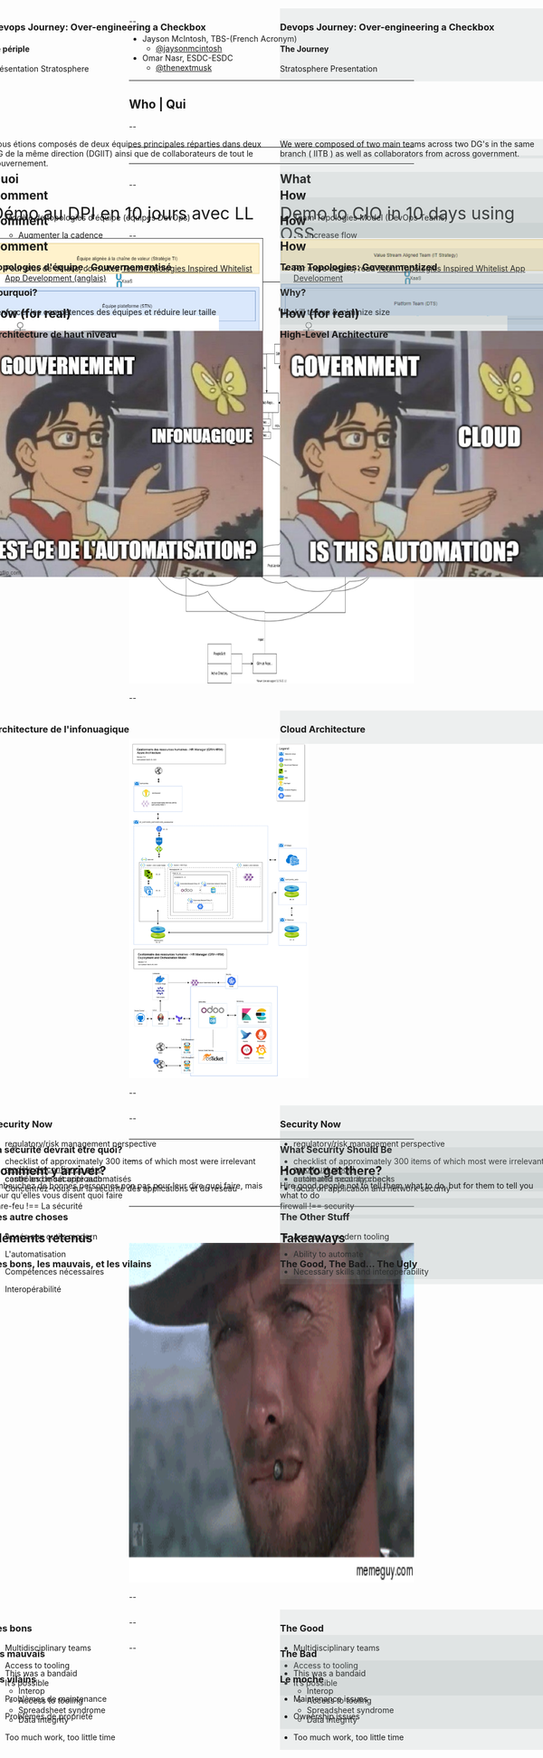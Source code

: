 <div class="container">

  <div class="left-half">

### Devops Journey: Over-engineering a Checkbox

#### Le périple

Présentation Stratosphere

  </div>

  <div class="right-half">

### Devops Journey: Over-engineering a Checkbox

#### The Journey

Stratosphere Presentation

  </div>

</div>

--

- Jayson McIntosh, TBS-(French Acronym)
  - [@jaysonmcintosh](https://twitter.com/jaysonmcintosh)
- Omar Nasr, ESDC-ESDC
  - [@thenextmusk](https://twitter.com/thenextmusk)

---

## Who | Qui

--

<div class="container">

  <div class="left-half">
    Nous étions composés de deux équipes principales réparties dans deux DG de la même direction (DGIIT) ainsi que de collaborateurs de tout le gouvernement.
  </div>

  <div class="right-half">
    We were composed of two main teams across two DG's in the same branch ( IITB ) as well as collaborators from across government.
  </div>
</div>


---

<div class="container long-text">

  <div class="left-half">

## Quoi

Démo au DPI en 10 jours avec LL

Première application dans le nuage PB

- Dans le nuage PB dans les minutes suivant sa disponibilité
- Les utilisateurs testent en production en l'espace de 2 heures

  </div>

  <div class="right-half">

## What

Demo to CIO in 10 days using OSS

First app on PB Cloud

- On PB Cloud within minutes of being available
- Users testing on production within 2 hours

  </div>

</div>

---

<div class="container">

  <div class="left-half">

## Comment

- Modèle de topologies d'équipe (équipes DevOps)

  - Augmenter la cadence
  - Renforcer les compétences des équipes

  </div>

  <div class="right-half">

## How

- Team Topologies Model (DevOps Teams)

  - Increase flow
  - Upskill teams

  </div>

</div>

--

<div class="container">

  <div class="left-half">

## Comment

<img src="./assets/images/TTBlog-Figure1-fr.png" alt="Modèle de topologies d'équipe" />

  </div>

  <div class="right-half">

## How

<img src="./assets/images/TTBlog-Figure1.PNG" alt="Team Topologies model" />

  </div>

</div>

--

<div class="container">

  <div class="left-half">

## Comment

- Pour plus de détails, consultez [Team Topologies Inspired Whitelist App Development (anglais)](https://sara-sabr.github.io/ITStrategy/2020/05/20/Team-Topologies-Whitelisting-app.html)

  </div>

  <div class="right-half">

## How

- For more details, read [Team Topologies Inspired Whitelist App Development](https://sara-sabr.github.io/ITStrategy/2020/05/20/Team-Topologies-Whitelisting-app.html)

  </div>

</div>

--

<div class="container">

  <div class="left-half">

### Topologies d'équipe : Gouvernementisé

<img src="./assets/images/TTBlog-Figure4-fr.png" class="image-medium" alt="Les propriétaires de produits gèrent les produits; les gestionnaires gèrent les personnes; le chef de projet gère le projet" style="margin-top:60px" />

  </div>

  <div class="right-half">

### Team Topologies: Governmentized

<img src="./assets/images/TTBlog-Figure4.PNG" class="image-medium" alt="Product owners manage product; managers manage people; project manager manages project" style="margin-top:60px" />

  </div>

</div>

--

<div class="container">

  <div class="left-half">

### Pourquoi?

Renforcer les compétences des équipes et réduire leur taille

  </div>

  <div class="right-half">

### Why?

Upskill teams & miminize size

  </div>

</div>

---

<div class="container">

  <div class="left-half">

## How (for real)


<img src="./assets/images/Whitelite-Showcase-IsThisAutomation-fr.jpg" class="image-medium" alt="Est-ce de l'automatisation de l'infonuagique? Non" />
  </div>

  <div class="right-half">

## How (for real)

<img src="./assets/images/Whitelite-Showcase-IsThisAutomation.PNG" class="image-medium" alt="Is cloud automation? No" />

  </div>

</div>

--

<div class="container">

  <div class="left-half">

### Architecture de haut niveau

  </div>

  <div class="right-half">

### High-Level Architecture

  </div>
<div class="shared-content-thin">
<a href="https://raw.githubusercontent.com/sara-sabr/ITStrategy/master/assets/images/Whitelite-Showcase-HighLevelArch.svg">
  <img src="./assets/images/Whitelite-Showcase-HighLevelArch.svg" class="image-x-large" alt="Architecture de haut niveau de la solution | High-level architecture of solution" />
</a>

</div>

</div>

--

<div class="container">

  <div class="left-half">

### Architecture de l'infonuagique

  </div>

  <div class="right-half">

### Cloud Architecture

  </div>

<div class="shared-content-thin">

<a href="https://github.com/sara-sabr/ITStrategy/blob/master/assets/images/Whitelite-Showcase-CloudArch.PNG">
  <img src="./assets/images/Whitelite-Showcase-CloudArch.PNG" class="image-x-large" alt="Architecture infonuagique de la solution | Cloud architecture of solution" />
</a>
</div>

</div>

--

<div class="container">

  <div class="left-half">

### Security Now

- regulatory/risk management perspective
- checklist of approximately 300 items of which most were irrelevant
- castle and moat approach

  </div>

  <div class="right-half">

### Security Now

- regulatory/risk management perspective
- checklist of approximately 300 items of which most were irrelevant
- castle and moat approach

  </div>

</div>

--

<div class="container">
  <div class="left-half">

### La sécurité devrait être quoi?

- [modèle de confiance zéro](https://www.cloudflare.com/learning/security/glossary/what-is-zero-trust/)
- contrôles de sécurité automatisés
- Concentrez-vous sur la sécurité des applications et du réseau

pare-feu !== La sécurité

  </div>

  <div class="right-half">

### What Security Should Be

- [zero trust model](https://www.cloudflare.com/learning/security/glossary/what-is-zero-trust/)
- automated security checks
- focus on application and network security

firewall !== security

  </div>

</div>

---

<div class="container">

  <div class="left-half">

## Comment y arriver?

  </div>

  <div class="right-half">

## How to get there?


  </div>

</div>

--

<div class="container">

  <div class="left-half">

 Embauchez de bonnes personnes non pas pour leur dire quoi faire, mais pour qu'elles vous disent quoi faire

  </div>

  <div class="right-half">

 Hire good people not to tell them what to do, but for them to tell you what to do

  </div>

</div>

--

<div class="container">

  <div class="left-half">
  
### Les autre choses

- Accés aux outils modern
- L'automatisation
- Compétences nécessaires
- Interopérabilité

  </div>

  <div class="right-half">
  
### The Other Stuff

- Access to modern tooling
- Ability to automate
- Necessary skills and interoperability

  </div>

</div>

---

<div class="container">

  <div class="left-half">

## Éléments retenus

### Les bons, les mauvais, et les vilains

  </div>

  <div class="right-half">
  
## Takeaways

### The Good, The Bad... The Ugly

  </div>

<div class="shared-content-thin">

<img src="./assets/images/the-good-the-bad-the-ugly.gif" class="image-x-large" alt="Scene from the classic western the Good, The Bad and The Ugly" />
</div>

</div>

--
 
<div class="container">

  <div class="left-half">
  
### Les bons

- Multidisciplinary teams
- Access to tooling
- It’s possible

  </div>

  <div class="right-half">
  
### The Good

- Multidisciplinary teams
- Access to tooling
- It’s possible

  </div>

</div>

--
 
<div class="container">

  <div class="left-half">
  
### les mauvais

- This was a bandaid
    - Interop 
    - Access to tooling
    - Spreadsheet syndrome 
    - Data integrity
- Too much work, too little time


  </div>

  <div class="right-half">
  
### The Bad

- This was a bandaid
    - Interop 
    - Access to tooling
    - Spreadsheet syndrome 
    - Data integrity
- Too much work, too little time

  </div>

</div>

--

<div class="container">

  <div class="left-half">
  
### les vilains

- Problèmes de maintenance
- Problèmes de propriété

  </div>

  <div class="right-half">
  
### Le moche

- Maintenance issues
- Ownership issues

  </div>

</div>


<style>

  img.image-x-large {
    height: 600px;
  }

  img.image-large {
    height: 500px;
  }

  img.image-medium {
    height: 435px;
  }

  img.image-small {
    height: 365px;
  }

  .long-text li, .long-text p {
    font-size: 30px;
  }

  /*Pattern styles*/
  .container {
    display: table;
    width: 100%;
  }

  .left-half {
    position: absolute;
    left: -15px;
    width: 50%;
  }

  .right-half {
    background-color: rgba(147,161,161, 0.15);
    position: absolute;
    right: -15px;
    width: 50%;
  }

  .shared-content {
    padding-top: 150px;
  }

  .shared-content-thin {
    padding-top: 50px;
  }

</style>
